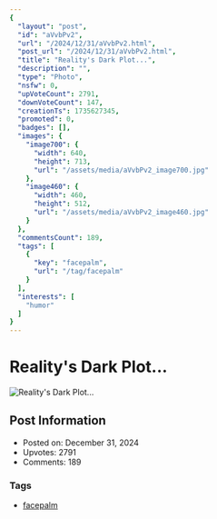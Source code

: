 ```yaml
---
{
  "layout": "post",
  "id": "aVvbPv2",
  "url": "/2024/12/31/aVvbPv2.html",
  "post_url": "/2024/12/31/aVvbPv2.html",
  "title": "Reality's Dark Plot...",
  "description": "",
  "type": "Photo",
  "nsfw": 0,
  "upVoteCount": 2791,
  "downVoteCount": 147,
  "creationTs": 1735627345,
  "promoted": 0,
  "badges": [],
  "images": {
    "image700": {
      "width": 640,
      "height": 713,
      "url": "/assets/media/aVvbPv2_image700.jpg"
    },
    "image460": {
      "width": 460,
      "height": 512,
      "url": "/assets/media/aVvbPv2_image460.jpg"
    }
  },
  "commentsCount": 189,
  "tags": [
    {
      "key": "facepalm",
      "url": "/tag/facepalm"
    }
  ],
  "interests": [
    "humor"
  ]
}
---
```


# Reality's Dark Plot...

![Reality's Dark Plot...](/assets/media/aVvbPv2_image700.jpg)

## Post Information

- Posted on: December 31, 2024
- Upvotes: 2791
- Comments: 189

### Tags

- [facepalm](/tag/facepalm)
